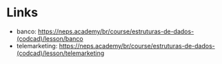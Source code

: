 # Links

- banco: https://neps.academy/br/course/estruturas-de-dados-(codcad)/lesson/banco
- telemarketing: https://neps.academy/br/course/estruturas-de-dados-(codcad)/lesson/telemarketing